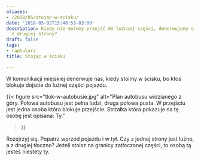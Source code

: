 ```yaml
---
aliases:
- /2018/05/stojac-w-scisku/
date: '2018-05-02T15:48:53-03:00'
description: Kiedy nie możemy przejść do luźniej części, denerwujemy się. Jak to wygląda
  z drugiej strony?
draft: false
tags:
- raptularz
title: Stojąc w ścisku

---
```


W komunikacji miejskiej denerwuje nas, kiedy stoimy w ścisku, bo ktoś blokuje
dojście do luźnej części pojazdu.

{{< figure src="tlok-w-autobusie.jpg"
alt="Plan autobusu widzianego z góry. Połowa autobusu jest pełna ludzi, druga połowa pusta. W przejściu jest jedna osoba która blokuje przejście. Strzałka która pokazuje na tę osobę jest opisana: Ty."
>}}

Rozejrzyj się. Popatrz wprzód pojazdu i w tył. Czy z jednej strony jest luźno, a
z drugiej tłoczno? Jeżeli stoisz na granicy zatłoczonej części, to osobą tą
jesteś niestety ty.
